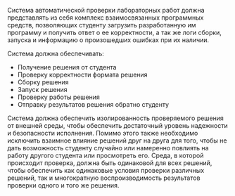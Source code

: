 Система автоматической проверки лабораторных работ должна представлять из себя комплекс взаимосвязанных программных средств, позволяющих студенту загрузить разработанную им программу и получить ответ о ее корректности, а так же логи сборки, запуска и информацию о произошедших ошибках при их наличии.

Система должна обеспечивать:
- Получение решения от студента
- Проверку корректности формата решения
- Сборку решения
- Запуск решения
- Проверку работы решения
- Отправку результатов решения обратно студенту

Система должна обеспечить изолированность проверяемого решения от внешней среды, чтобы обеспечить достаточный уровень надежности и безопасности исполнения. Помимо этого также необходимо исключить взаимное влияние решений друг на друга для того, чтобы не дать возможность студенту случайно или намеренно повлиять на работу другого студента или просмотреть его. Среда, в которой происходит проверка, должна быть одинаковой для всех решений, чтобы обеспечить как одинаковые условия проверки различных решений, так и многократную воспроизводимость результатов проверки одного и того же решения.
